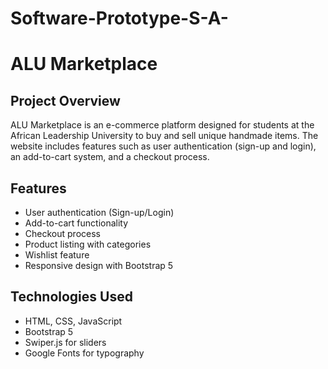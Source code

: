 # Software-Prototype-S-A-
# ALU Marketplace

## Project Overview
ALU Marketplace is an e-commerce platform designed for students at the African Leadership University to buy and sell unique handmade items. The website includes features such as user authentication (sign-up and login), an add-to-cart system, and a checkout process.

## Features
- User authentication (Sign-up/Login)
- Add-to-cart functionality
- Checkout process
- Product listing with categories
- Wishlist feature
- Responsive design with Bootstrap 5

## Technologies Used
- HTML, CSS, JavaScript
- Bootstrap 5
- Swiper.js for sliders
- Google Fonts for typography
